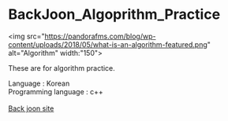 # BackJoon_Algoprithm_Practice
<img src="https://pandorafms.com/blog/wp-content/uploads/2018/05/what-is-an-algorithm-featured.png" alt="Algorithm" width:"150">
<p>These are for algorithm practice.</p>
Language : Korean <br>
Programming language : c++ <br>
<br>
<a href="https://www.acmicpc.net/">Back joon site</a>
